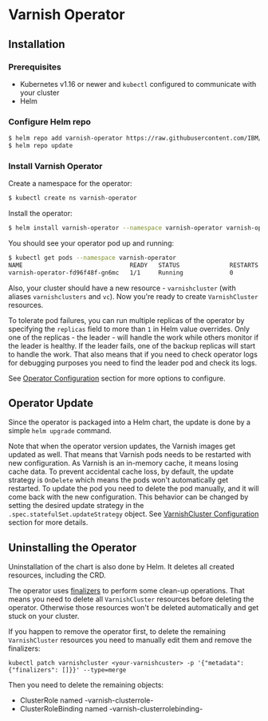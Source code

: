 # Varnish Operator 

## Installation

### Prerequisites

* Kubernetes v1.16 or newer and `kubectl` configured to communicate with your cluster
* Helm

### Configure Helm repo

```bash
$ helm repo add varnish-operator https://raw.githubusercontent.com/IBM/varnish-operator/main/helm-releases
$ helm repo update
```

### Install Varnish Operator

Create a namespace for the operator:

```bash
$ kubectl create ns varnish-operator
```

Install the operator:

```bash
$ helm install varnish-operator --namespace varnish-operator varnish-operator/varnish-operator
```                                                                                                                        

You should see your operator pod up and running:

```bash
$ kubectl get pods --namespace varnish-operator
NAME                              READY   STATUS              RESTARTS   AGE
varnish-operator-fd96f48f-gn6mc   1/1     Running             0          40s
```

Also, your cluster should have a new resource - `varnishcluster` (with aliases `varnishclusters` and `vc`). Now you're ready to create `VarnishCluster` resources.

To tolerate pod failures, you can run multiple replicas of the operator by specifying the `replicas` field to more than `1` in Helm value overrides. Only one of the replicas - the leader - will handle the work while others monitor if the leader is healthy. If the leader fails, one of the backup replicas will start to handle the work. That also means that if you need to check operator logs for debugging purposes you need to find the leader pod and check its logs.

See [Operator Configuration](operator-configuration.md) section for more options to configure.

## Operator Update

Since the operator is packaged into a Helm chart, the update is done by a simple `helm upgrade` command.

Note that when the operator version updates, the Varnish images get updated as well. That means that Varnish pods needs to be restarted with new configuration. As Varnish is an in-memory cache, it means losing cache data. To prevent accidental cache loss, by default, the update strategy is `OnDelete` which means the pods won't automatically get restarted. To update the pod you need to delete the pod manually, and it will come back with the new configuration. This behavior can be changed by setting the desired update strategy in the `.spec.statefulSet.updateStrategy` object. See [VarnishCluster Configuration](varnish-cluster-configuration.md) section for more details.  

## Uninstalling the Operator

Uninstallation of the chart is also done by Helm.
It deletes all created resources, including the CRD.
 
The operator uses [finalizers](https://kubernetes.io/docs/tasks/access-kubernetes-api/custom-resources/custom-resource-definitions/#finalizers) to perform some clean-up operations. That means you need to delete all `VarnishCluster` resources before deleting the operator. Otherwise those resources won't be deleted automatically and get stuck on your cluster.

If you happen to remove the operator first, to delete the remaining `VarnishCluster` resources you need to manually edit them and remove the finalizers:

  `kubectl patch varnishcluster <your-varnishcuster> -p '{"metadata":{"finalizers": []}}' --type=merge`

Then you need to delete the remaining objects:
 * ClusterRole named <varnishcluster-name>-varnish-clusterrole-<varnishcluster-namespace>
 * ClusterRoleBinding named <varnishcluster-name>-varnish-clusterrolebinding-<varnishcluster-namespace>